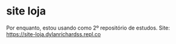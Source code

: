 # site loja
 Por enquanto, estou usando como 2º repositório de estudos.
 Site: https://site-loja.dylanrichardss.repl.co